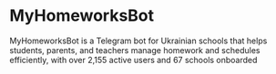 # MyHomeworksBot
MyHomeworksBot is a Telegram bot for Ukrainian schools that helps students, parents, and teachers manage homework and schedules efficiently, with over 2,155 active users and 67 schools onboarded
